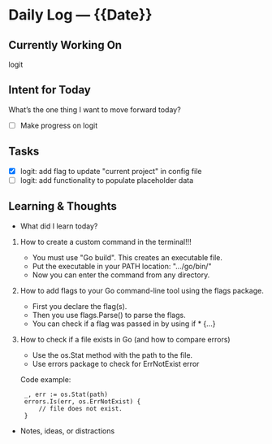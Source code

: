 # Daily Log — {{Date}}

## Currently Working On
logit

## Intent for Today
What’s the one thing I want to move forward today?

- [ ] Make progress on logit 

## Tasks
- [x] logit: add flag to update "current project" in config file 
- [ ] logit: add functionality to populate placeholder data

## Learning & Thoughts
- What did I learn today?

1. How to create a custom command in the terminal!!!
    - You must use "Go build". This creates an executable file. 
    - Put the executable in your PATH location: ".../go/bin/" 
    - Now you can enter the command from any directory.

2. How to add flags to your Go command-line tool using the flags package.
    - First you declare the flag(s). 
    - Then you use flags.Parse() to parse the flags. 
    - You can check if a flag was passed in by using if *<flag> {...}

3. How to check if a file exists in Go (and how to compare errors)
    - Use the os.Stat method with the path to the file.
    - Use errors package to check for ErrNotExist error

    Code example:

		_, err := os.Stat(path) 
        errors.Is(err, os.ErrNotExist) {
            // file does not exist.
        }


- Notes, ideas, or distractions

